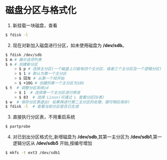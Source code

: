 # 磁盘分区与格式化

1. 新挂载一块磁盘，查看
```bash
$ fdisk -l
```
2. 现在对新加入磁盘进行分区，如未使用磁盘为 **/dev/sdb**。
```bash
$ fdisk /dev/sdb
$ m # 展示选项列表
$ n # 创建新分区
	> $ p # 选择主分区(一个磁盘上只能有四个主分区，或者三个主分区及一个逻辑分区)
	> $ 1 # 默认为第一个主分区
	> $ 回车 # 从第一个柱开始
	> $ +10G # 创建的第一个主分区为10G
$ t  # 调整分区系统id
	> $ 1  # 选择第一个主分区进行修改
	> $ 83  # 选择 Linux(可通过 L 查看分区ID表)
$ w  # 保存分区表退出( 如果再进行第二主分区的处理，跟可稍后保存)
$ fdisk -l  # 查看当前分区是否已生成
```
3. 直接执行分区表，不用重启系统
```bash
$ partprobe
```
4. 对已划出分区格式化,新增磁盘为 **/dev/sdb**,其第一主分区为 **/dev/sdb1**,第一逻辑分区从 **/dev/sdb5** 开始,按编号增加
```bash
$ mkfs -t ext3 /dev/sdb1
```

